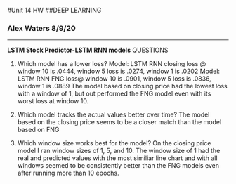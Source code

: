 #Unit 14 HW
##DEEP LEARNING
### Alex Waters 8/9/20
---
**LSTM Stock Predictor-LSTM RNN models**
QUESTIONS
1. Which model has a lower loss?
Model: LSTM RNN closing
loss @ window 10 is .0444, window 5 loss is .0274, window 1 is .0202
Model: LSTM RNN FNG
loss@ window 10 is .0901, window 5 loss is .0836, window 1 is .0889
The model based on closing price had the lowest loss with a window of 1, but out performed the FNG model even with its worst loss at window 10.

2. Which model tracks the actual values better over time?
The model based on the closing price seems to be a closer match than the model based on FNG

3. Which window size works best for the model?
On the closing price model I ran window sizes of 1, 5, and 10.  The window size of 1 had the real and predicted values with the most similiar line chart and with all windows seemed to be consistently better than the FNG models even after running more than 10 epochs.
